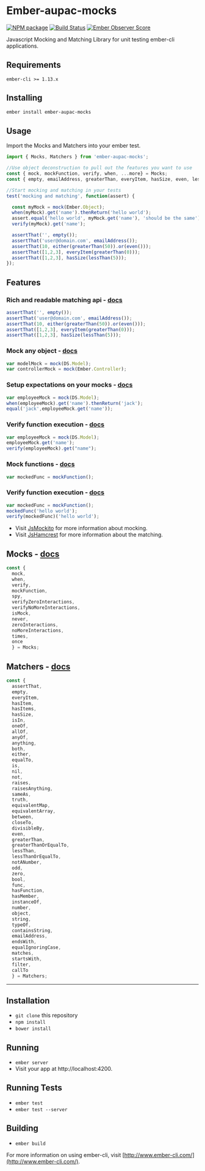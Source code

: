 # Ember-aupac-mocks

[![NPM package](https://img.shields.io/npm/v/ember-aupac-mocks.svg)](https://www.npmjs.com/package/ember-aupac-mocks) [![Build Status](https://img.shields.io/travis/aupac/ember-aupac-mocks.svg)](https://travis-ci.org/aupac/ember-aupac-mocks) [![Ember Observer Score](http://emberobserver.com/badges/ember-aupac-mocks.svg)](http://emberobserver.com/addons/ember-aupac-mocks)

Javascript Mocking and Matching Library for unit testing ember-cli applications.

## Requirements 

`ember-cli >= 1.13.x`

## Installing
```bash
ember install ember-aupac-mocks
```

## Usage

Import the Mocks and Matchers into your ember test.

```javascript
import { Mocks, Matchers } from 'ember-aupac-mocks';

//Use object deconstruction to pull out the features you want to use
const { mock, mockFunction, verify, when, ...more} = Mocks;
const { empty, emailAddress, greaterThan, everyItem, hasSize, even, lessThan, either, ...more} = Matchers;

//Start mocking and matching in your tests
test('mocking and matching', function(assert) {

  const myMock = mock(Ember.Object);
  when(myMock).get('name').thenReturn('hello world');
  assert.equal('hello world', myMock.get('name'), 'should be the same');
  verify(myMock).get('name');

  assertThat('', empty());
  assertThat('user@domain.com', emailAddress());
  assertThat(10, either(greaterThan(50)).or(even()));
  assertThat([1,2,3], everyItem(greaterThan(0)));
  assertThat([1,2,3], hasSize(lessThan(5)));
});
```

## Features

### Rich and readable matching api - [docs](http://danielmartins.ninja/jshamcrest/modules/matchers.html)
```javascript
assertThat('', empty());
assertThat('user@domain.com', emailAddress());
assertThat(10, either(greaterThan(50)).or(even()));
assertThat([1,2,3], everyItem(greaterThan(0)));
assertThat([1,2,3], hasSize(lessThan(5)));
```

### Mock any object - [docs](http://jsmockito.org/api/1.0.4/symbols/JsMockito.html#.mock)
```javascript
var modelMock = mock(DS.Model);
var controllerMock = mock(Ember.Controller);
```

### Setup expectations on your mocks - [docs](http://jsmockito.org/api/1.0.4/symbols/JsMockito.html#.when)
```javascript
var employeeMock = mock(DS.Model);
when(employeeMock).get('name').thenReturn('jack');
equal('jack',employeeMock.get('name'));
```

### Verify function execution - [docs](http://jsmockito.org/api/1.0.4/symbols/JsMockito.html#.verify)
```javascript
var employeeMock = mock(DS.Model);
employeeMock.get('name');
verify(employeeMock).get("name");
```

### Mock functions - [docs](http://jsmockito.org/api/1.0.4/symbols/JsMockito.html#.mockFunction)
```javascript
var mockedFunc = mockFunction();
```

### Verify function execution - [docs](http://jsmockito.org/api/1.0.4/symbols/JsMockito.html#.verify)
```javascript
var mockedFunc = mockFunction();
mockedFunc('hello world');
verify(mockedFunc)('hello world');
```

* Visit [JsMockito](http://jsmockito.org/api/1.0.4/) for more information about mocking.
* Visit [JsHamcrest](http://danielmartins.ninja/jshamcrest) for more information about the matching.

## Mocks - [docs](http://jsmockito.org/api/1.0.4/symbols/JsMockito.html)

```javascript
const {
  mock,
  when,
  verify,
  mockFunction,
  spy,
  verifyZeroInteractions,
  verifyNoMoreInteractions,
  isMock,
  never,
  zeroInteractions,
  noMoreInteractions,
  times,
  once
  } = Mocks;
```

## Matchers - [docs](http://danielmartins.ninja/jshamcrest/modules/matchers.html)

```javascript
const {
  assertThat,
  empty,
  everyItem,
  hasItem,
  hasItems,
  hasSize,
  isIn,
  oneOf,
  allOf,
  anyOf,
  anything,
  both,
  either,
  equalTo,
  is,
  nil,
  not,
  raises,
  raisesAnything,
  sameAs,
  truth,
  equivalentMap,
  equivalentArray,
  between,
  closeTo,
  divisibleBy,
  even,
  greaterThan,
  greaterThanOrEqualTo,
  lessThan,
  lessThanOrEqualTo,
  notANumber,
  odd,
  zero,
  bool,
  func,
  hasFunction,
  hasMember,
  instanceOf,
  number,
  object,
  string,
  typeOf,
  containsString,
  emailAddress,
  endsWith,
  equalIgnoringCase,
  matches,
  startsWith,
  filter,
  callTo
  } = Matchers;
```

-------------------------------

## Installation

* `git clone` this repository
* `npm install`
* `bower install`

## Running

* `ember server`
* Visit your app at http://localhost:4200.

## Running Tests

* `ember test`
* `ember test --server`

## Building

* `ember build`

For more information on using ember-cli, visit [http://www.ember-cli.com/](http://www.ember-cli.com/).
